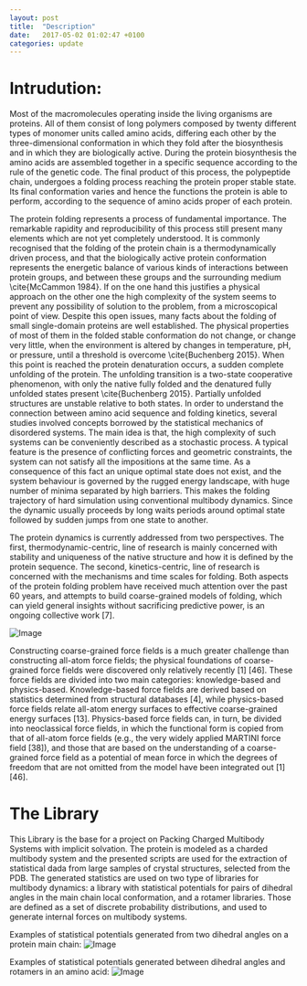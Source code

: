 ```yaml
---
layout: post
title:  "Description"
date:   2017-05-02 01:02:47 +0100
categories: update
---
```


<script src="https://cdnjs.cloudflare.com/ajax/libs/mathjax/2.7.0/MathJax.js?config=TeX-AMS-MML_HTMLorMML" type="text/javascript"></script>

# Intrudution:


Most of the macromolecules operating inside the living organisms are proteins. All of them consist of long polymers composed by twenty different types of monomer units called amino acids, differing each other by the three-dimensional conformation in which they fold after the biosynthesis and in which they are biologically active. During the protein biosynthesis the amino acids are assembled together in a specific sequence according to the rule of the genetic code. The final product of this process, the polypeptide chain, undergoes a folding process reaching the protein proper stable state.
Its final conformation varies and hence the functions the protein is able to perform, according to the sequence of amino acids proper of each protein.

The protein folding represents a process of fundamental importance. The remarkable rapidity and reproducibility of this process still present many elements which are not yet completely understood. It is commonly recognised that the folding of the protein chain is a thermodynamically driven process, and that the biologically active protein conformation represents the energetic balance of various kinds of interactions between protein groups, and between these groups and the surrounding medium \cite{McCammon 1984}. If on the one hand this justifies a physical approach on the other one the high complexity of the system seems to prevent any possibility of solution to the problem, from a microscopical point of view. Despite this open issues, many facts about the folding of small single-domain proteins are well established. The physical properties of most of them in the folded stable conformation do not change, or change very little, when the environment is altered by changes in temperature, pH, or pressure, until a threshold is overcome \cite{Buchenberg 2015}. When this point is reached the protein denaturation occurs, a sudden complete unfolding of the protein. The unfolding transition is a two-state cooperative phenomenon, with only the native fully folded and the denatured fully unfolded states present \cite{Buchenberg 2015}. Partially unfolded structures are unstable relative to both states. In order to understand the connection between amino acid sequence and folding kinetics, several studies involved concepts borrowed by the statistical mechanics of disordered systems. The main idea is that, the high complexity of such systems can be conveniently described as a stochastic process. A typical  feature is the presence of conflicting forces and geometric constraints, the system can not satisfy all the impositions at the same time. As a consequence of this fact an unique optimal state does not exist, and the system behaviour is governed by the rugged energy landscape, with huge number of minima separated by high barriers. This makes the folding trajectory of hard simulation using conventional multibody dynamics. Since the dynamic usually proceeds by long waits periods around optimal state followed by sudden jumps from one state to another.


The protein dynamics is currently addressed from two perspectives. The first,
thermodynamic-centric, line of research is mainly concerned with stability and
uniqueness of the native structure and how it is defined by the protein sequence.
The second, kinetics-centric, line of research is concerned with the mechanisms and
time scales for folding. Both aspects of the protein folding problem have received
much attention over the past 60 years, and attempts to build coarse-grained models
of folding, which can yield general insights without sacrificing predictive power, is
an ongoing collective work [7].

![Image](../../../../../images/image1_semwater.jpg)

Constructing coarse-grained force fields is a much greater challenge than constructing
all-atom force fields; the physical foundations of coarse-grained force fields
were discovered only relatively recently [1] [46]. These force fields are divided into
two main categories: knowledge-based and physics-based. Knowledge-based force
fields are derived based on statistics determined from structural databases [4], while
physics-based force fields relate all-atom energy surfaces to effective coarse-grained
energy surfaces [13]. Physics-based force fields can, in turn, be divided into neoclassical
force fields, in which the functional form is copied from that of all-atom force
fields (e.g., the very widely applied MARTINI force field [38]), and those that are
based on the understanding of a coarse-grained force field as a potential of mean
force in which the degrees of freedom that are not omitted from the model have
been integrated out [1][46].

# The Library

This Library is the base for a project on Packing Charged Multibody Systems with implicit
solvation. The protein is modeled as a charded multibody system and the presented scripts are used for the extraction of statistical dada from large
samples of crystal structures, selected from the PDB. The generated statistics are
used on  two type of libraries for multibody dynamics: a library with statistical
potentials for pairs of dihedral angles  in the main chain local conformation,  and a
rotamer libraries. Those are defined as a  set of discrete probability
distributions, and used to generate internal forces on multibody systems.

Examples of statistical potentials generated from two dihedral angles on a protein main chain:
![Image](../../../images/IAGE2.gif)

Examples of statistical potentials generated between dihedral angles and rotamers in an amino acid:
![Image](../../../images/IAGE1.gif)
